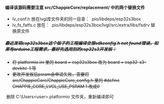 #### 编译该源码需要注意 src/ChappieCore/replacement/  中的两个替换文件
- lv_conf.h  放在lvgl库文件夹的同一目录：  .pio/libdeps/esp32s3box
- lv_fs_fatfs.c  放在：  .pio/libdeps/esp32s3box/lvgl/src/extra/libs/fsdrv  替换原文件

##### ~~最近发现esp32s3box这个板子的工程编译会报sdkconfig.h not found错误，如果有arduino工程需求，最好先选用别的esp32s3开发板：~~

- ~~将 platformio.ini 里的 board = esp32s3box 改为 board = esp32-s3-devkitc-1 等~~
- ~~更改开发板后psram会申请失败，需要将 src/ChappieCore/ChappieCore_config.h 里的 \#define CHAPPIE_CORE_LVGL_USE_PSRAM     1 改成0~~

​	删除 C:\Users\<user>\.platformio 文件夹，重新编译即可
